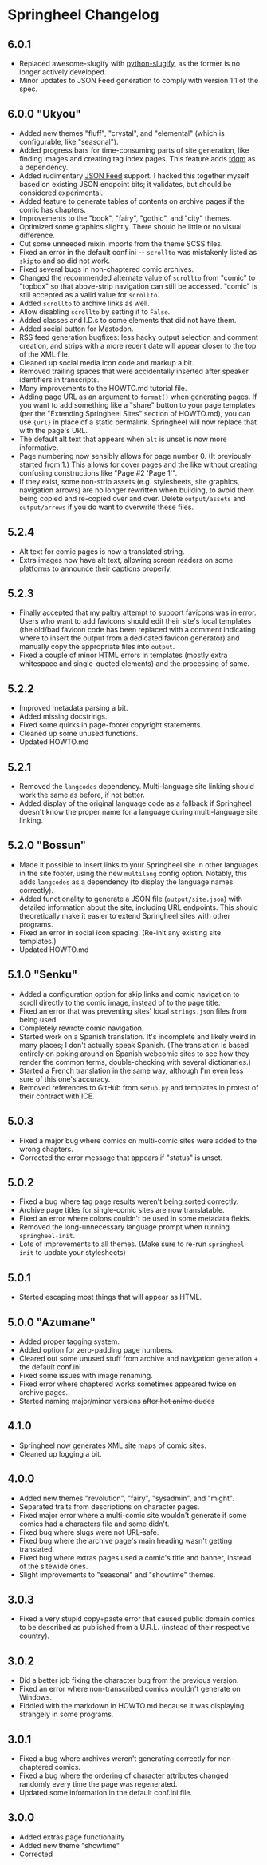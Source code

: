 # Springheel Changelog

## 6.0.1
+ Replaced awesome-slugify with [python-slugify](https://pypi.org/project/python-slugify/), as the former is no longer actively developed.
+ Minor updates to JSON Feed generation to comply with version 1.1 of the spec.

## 6.0.0 "Ukyou"
+ Added new themes "fluff", "crystal", and "elemental" (which is configurable, like "seasonal").
+ Added progress bars for time-consuming parts of site generation, like finding images and creating tag index pages. This feature adds [tdqm](https://pypi.org/project/tqdm/) as a dependency.
+ Added rudimentary [JSON Feed](https://jsonfeed.org/) support. I hacked this together myself based on existing JSON endpoint bits; it validates, but should be considered experimental.
+ Added feature to generate tables of contents on archive pages if the comic has chapters.
+ Improvements to the "book", "fairy", "gothic", and "city" themes.
+ Optimized some graphics slightly. There should be little or no visual difference.
+ Cut some unneeded mixin imports from the theme SCSS files.
+ Fixed an error in the default conf.ini -- `scrollto` was mistakenly listed as `skipto` and so did not work.
+ Fixed several bugs in non-chaptered comic archives.
+ Changed the recommended alternate value of `scrollto` from "comic" to "topbox" so that above-strip navigation can still be accessed. "comic" is still accepted as a valid value for `scrollto`.
+ Added `scrollto` to archive links as well.
+ Allow disabling `scrollto` by setting it to `False`.
+ Added classes and I.D.s to some elements that did not have them.
+ Added social button for Mastodon.
+ RSS feed generation bugfixes: less hacky output selection and comment creation, and strips with a more recent date will appear closer to the top of the XML file.
+ Cleaned up social media icon code and markup a bit.
+ Removed trailing spaces that were accidentally inserted after speaker identifiers in transcripts.
+ Many improvements to the HOWTO.md tutorial file.
+ Adding page URL as an argument to `format()` when generating pages. If you want to add something like a "share" button to your page templates (per the "Extending Springheel Sites" section of HOWTO.md), you can use `{url}` in place of a static permalink. Springheel will now replace that with the page's URL.
+ The default alt text that appears when `alt` is unset is now more informative.
+ Page numbering now sensibly allows for page number 0. (It previously started from 1.) This allows for cover pages and the like without creating confusing constructions like "Page #2 'Page 1'".
+ If they exist, some non-strip assets (e.g. stylesheets, site graphics, navigation arrows) are no longer rewritten when building, to avoid them being copied and re-copied over and over. Delete `output/assets` and `output/arrows` if you do want to overwrite these files.

## 5.2.4
+ Alt text for comic pages is now a translated string.
+ Extra images now have alt text, allowing screen readers on some platforms to announce their captions properly.

## 5.2.3
+ Finally accepted that my paltry attempt to support favicons was in error. Users who want to add favicons should edit their site's local templates (the old/bad favicon code has been replaced with a comment indicating where to insert the output from a dedicated favicon generator) and manually copy the appropriate files into `output`.
+ Fixed a couple of minor HTML errors in templates (mostly extra whitespace and single-quoted elements) and the processing of same.

## 5.2.2
+ Improved metadata parsing a bit.
+ Added missing docstrings.
+ Fixed some quirks in page-footer copyright statements.
+ Cleaned up some unused functions.
+ Updated HOWTO.md

## 5.2.1
+ Removed the `langcodes` dependency. Multi-language site linking should work the same as before, if not better.
+ Added display of the original language code as a fallback if Springheel doesn't know the proper name for a language during multi-language site linking.

## 5.2.0 "Bossun"
+ Made it possible to insert links to your Springheel site in other languages in the site footer, using the new `multilang` config option. Notably, this adds `langcodes` as a dependency (to display the language names correctly).
+ Added functionality to generate a JSON file (`output/site.json`) with detailed information about the site, including URL endpoints. This should theoretically make it easier to extend Springheel sites with other programs.
+ Fixed an error in social icon spacing. (Re-init any existing site templates.)
+ Updated HOWTO.md

## 5.1.0 "Senku"
+ Added a configuration option for skip links and comic navigation to scroll directly to the comic image, instead of to the page title.
+ Fixed an error that was preventing sites' local `strings.json` files from being used.
+ Completely rewrote comic navigation.
+ Started work on a Spanish translation. It's incomplete and likely weird in many places; I don't actually speak Spanish. (The translation is based entirely on poking around on Spanish webcomic sites to see how they render the common terms, double-checking with several dictionaries.)
+ Started a French translation in the same way, although I'm even less sure of this one's accuracy.
+ Removed references to GitHub from `setup.py` and templates in protest of their contract with ICE.

## 5.0.3
+ Fixed a major bug where comics on multi-comic sites were added to the wrong chapters.
+ Corrected the error message that appears if "status" is unset.

## 5.0.2
+ Fixed a bug where tag page results weren't being sorted correctly.
+ Archive page titles for single-comic sites are now translatable.
+ Fixed an error where colons couldn't be used in some metadata fields.
+ Removed the long-unnecessary language prompt when running `springheel-init`.
+ Lots of improvements to all themes. (Make sure to re-run `springheel-init` to update your stylesheets)

## 5.0.1
+ Started escaping most things that will appear as HTML.

## 5.0.0 "Azumane"
+ Added proper tagging system.
+ Added option for zero-padding page numbers.
+ Cleared out some unused stuff from archive and navigation generation + the default conf.ini
+ Fixed some issues with image renaming.
+ Fixed error where chaptered works sometimes appeared twice on archive pages.
+ Started naming major/minor versions ~~after hot anime dudes~~

## 4.1.0
+ Springheel now generates XML site maps of comic sites.
+ Cleaned up logging a bit.

## 4.0.0
+ Added new themes "revolution", "fairy", "sysadmin", and "might".
+ Separated traits from descriptions on character pages.
+ Fixed major error where a multi-comic site wouldn't generate if some comics had a characters file and some didn't.
+ Fixed bug where slugs were not URL-safe.
+ Fixed bug where the archive page's main heading wasn't getting translated.
+ Fixed bug where extras pages used a comic's title and banner, instead of the sitewide ones.
+ Slight improvements to "seasonal" and "showtime" themes.

## 3.0.3
+ Fixed a very stupid copy+paste error that caused public domain comics to be described as published from a U.R.L. (instead of their respective country).

## 3.0.2
+ Did a better job fixing the character bug from the previous version.
+ Fixed an error where non-transcribed comics wouldn't generate on Windows.
+ Fiddled with the markdown in HOWTO.md because it was displaying strangely in some programs.

## 3.0.1
+ Fixed a bug where archives weren't generating correctly for non-chaptered comics.
+ Fixed a bug where the ordering of character attributes changed randomly every time the page was regenerated.
+ Updated some information in the default conf.ini file.

## 3.0.0
+ Added extras page functionality
+ Added new theme "showtime"
+ Corrected <title> elements for character pages
+ Improved logging

## 2.0.0
+ Condensed template files into one
+ Improved accessibility
+ Updated translations

## 1.0.2
+ Fixed a bug where archives couldn't be generated for multi-comic sites.

## 1.0.1
+ Fixed the parts of the readme that said arrow was a dependency (it isn't).
+ Fixed a bug where .sass-cache was getting installed as if it were a theme.

## 1.0.0

+ Streamlined config files.
+ Tidied up all stylesheets and templates.
+ Added some more translation strings.
+ Refactored a whole lot of code and made it neater.
+ Fixed miscellaneous bugs.
+ Added new themes "rock" and "western".
+ Added better arrows for some themes.
